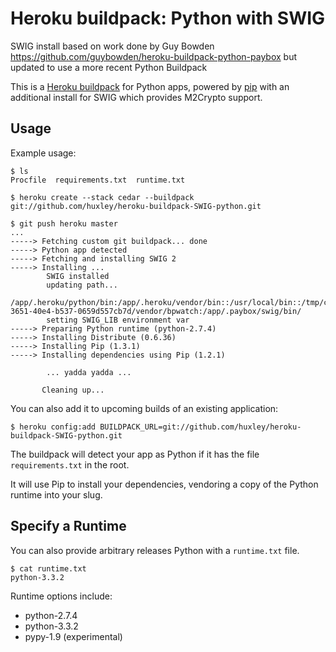 Heroku buildpack: Python with SWIG
========================

SWIG install based on work done by Guy Bowden https://github.com/guybowden/heroku-buildpack-python-paybox but updated to use a more recent Python Buildpack

This is a [Heroku buildpack](http://devcenter.heroku.com/articles/buildpacks) for Python apps, powered by [pip](http://www.pip-installer.org/) with an additional install for SWIG which provides M2Crypto support.


Usage
-----

Example usage:

    $ ls
    Procfile  requirements.txt  runtime.txt

    $ heroku create --stack cedar --buildpack git://github.com/huxley/heroku-buildpack-SWIG-python.git

    $ git push heroku master
    ...
    -----> Fetching custom git buildpack... done
    -----> Python app detected
    -----> Fetching and installing SWIG 2
    -----> Installing ...
            SWIG installed
            updating path...
            /app/.heroku/python/bin:/app/.heroku/vendor/bin::/usr/local/bin::/tmp/codon/vendor/bin:/usr/ruby1.9.2/bin:/usr/local/bin:/usr/local/sbin:/usr/bin:/bin:/usr/sbin:/sbin:/tmp/buildpack_489c0f89-3651-40e4-b537-0659d557cb7d/vendor/bpwatch:/app/.paybox/swig/bin/
            setting SWIG_LIB environment var
    -----> Preparing Python runtime (python-2.7.4)
    -----> Installing Distribute (0.6.36)
    -----> Installing Pip (1.3.1)
    -----> Installing dependencies using Pip (1.2.1)

            ... yadda yadda ...
           
           Cleaning up...

You can also add it to upcoming builds of an existing application:

    $ heroku config:add BUILDPACK_URL=git://github.com/huxley/heroku-buildpack-SWIG-python.git

The buildpack will detect your app as Python if it has the file `requirements.txt` in the root. 

It will use Pip to install your dependencies, vendoring a copy of the Python runtime into your slug. 

Specify a Runtime
-----------------

You can also provide arbitrary releases Python with a `runtime.txt` file.

    $ cat runtime.txt
    python-3.3.2
    
Runtime options include:

- python-2.7.4
- python-3.3.2
- pypy-1.9 (experimental)
